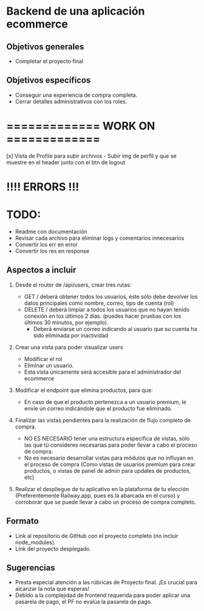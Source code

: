 # Backend de una aplicación ecommerce

## Objetivos generales

- Completar el proyecto final 

## Objetivos específicos

- Conseguir una experiencia de compra completa.
- Cerrar detalles administrativos con los roles.

# ============= WORK ON =============  #

[x] Vista de Profile para subir archivos
    - Subir img de perfil y que se muestre en el header junto con el btn de logout

# !!!! ERRORS !!!


# TODO:

- Readme con documentación
- Revisar cada archivo para eliminar logs y comentarios innecesarios
- Convertir los err en error
- Convertir los res en response



## Aspectos a incluir

1. Desde el router de /api/users, crear tres rutas:
     * GET  /  deberá obtener todos los usuarios, éste sólo debe devolver los datos principales como nombre, correo, tipo de cuenta (rol)
     * DELETE / deberá limpiar a todos los usuarios que no hayan tenido conexión en los últimos 2 días. (puedes hacer pruebas con los últimos 30 minutos, por ejemplo).
       * Deberá enviarse un correo indicando al usuario que su cuenta ha sido eliminada por inactividad

2. Crear una vista para poder visualizar users
    * Modificar el rol 
    * Eliminar un usuario. 
    * Esta vista únicamente será accesible para el administrador del ecommerce

3. Modificar el endpoint que elimina productos, para que:
   * En caso de que el producto pertenezca a un usuario premium, le envíe un correo indicándole que el producto fue eliminado.

4. Finalizar las vistas pendientes para la realización de flujo completo de compra. 
   * NO ES NECESARIO tener una estructura específica de vistas, sólo las que tú consideres necesarias para poder llevar a cabo el proceso de compra.
   * No es necesario desarrollar vistas para módulos que no influyan en el proceso de compra (Como vistas de usuarios premium para crear productos, o vistas de panel de admin para updates de productos, etc)

5. Realizar el despliegue de tu aplicativo en la plataforma de tu elección (Preferentemente Railway.app, pues es la abarcada en el curso) y corroborar que se puede llevar a cabo un proceso de compra completo.

## Formato

- Link al repositorio de GitHub con el proyecto completo (no incluir node_modules).
- Link del proyecto desplegado.

## Sugerencias

- Presta especial atención a las rúbricas de Proyecto final. ¡Es crucial para alcanzar la nota que esperas!
- Debido a la complejidad de frontend requerida para poder aplicar una pasarela de pago, el PF no evalúa la pasarela de pago.